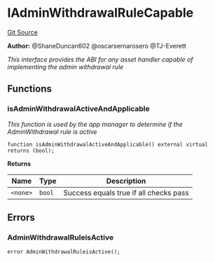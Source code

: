 # IAdminWithdrawalRuleCapable
[Git Source](https://github.com/thrackle-io/rules-protocol/blob/a2d57139b7236b5b0e9a0727e55f81e5332cd216/src/token/IAdminWithdrawalRuleCapable.sol)

**Author:**
@ShaneDuncan602 @oscarsernarosero @TJ-Everett

*This interface provides the ABI for any asset handler capable of implementing the admin withdrawal rule*


## Functions
### isAdminWithdrawalActiveAndApplicable

*This function is used by the app manager to determine if the AdminWithdrawal rule is active*


```solidity
function isAdminWithdrawalActiveAndApplicable() external virtual returns (bool);
```
**Returns**

|Name|Type|Description|
|----|----|-----------|
|`<none>`|`bool`|Success equals true if all checks pass|


## Errors
### AdminWithdrawalRuleisActive

```solidity
error AdminWithdrawalRuleisActive();
```

